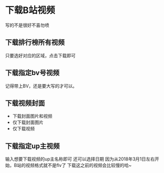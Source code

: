 # 下载B站视频
写的不是很好不喜勿喷

## 下载排行榜所有视频
只要选好对应的区域，点击下载即可

## 下载指定bv号视频
记得带上BV，还是要大写的才可以。

## 下载视频封面
* 下载封面图片和视频
* 仅下载封面图片
* 仅下载视频

## 下载指定up主视频
输入想要下载视频的up主名称即可
还可以选择日期
因为从2018年3月1日左右开始，B站的视频格式就不是flv了
下载这之前的视频会比较慢的哈~
